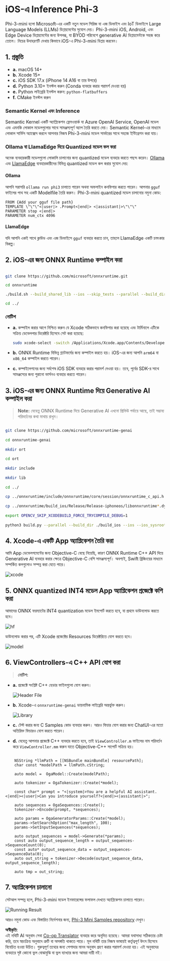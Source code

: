 <!--
CO_OP_TRANSLATOR_METADATA:
{
  "original_hash": "82af197df38d25346a98f1f0e84d1698",
  "translation_date": "2025-07-16T20:19:48+00:00",
  "source_file": "md/01.Introduction/03/iOS_Inference.md",
  "language_code": "bn"
}
-->
# **iOS-এ Inference Phi-3**

Phi-3-mini হলো Microsoft-এর একটি নতুন মডেল সিরিজ যা এজ ডিভাইস এবং IoT ডিভাইসে Large Language Models (LLMs) ডিপ্লয়মেন্টের সুযোগ দেয়। Phi-3-mini iOS, Android, এবং Edge Device ডিপ্লয়মেন্টের জন্য উপলব্ধ, যা BYOD পরিবেশে generative AI ডিপ্লয়মেন্টকে সহজ করে তোলে। নিচের উদাহরণটি দেখায় কিভাবে iOS-এ Phi-3-mini ডিপ্লয় করবেন।

## **1. প্রস্তুতি**

- **a.** macOS 14+
- **b.** Xcode 15+
- **c.** iOS SDK 17.x (iPhone 14 A16 বা তার উপরে)
- **d.** Python 3.10+ ইনস্টল করুন (Conda ব্যবহার করার পরামর্শ দেওয়া হয়)
- **e.** Python লাইব্রেরি ইনস্টল করুন: `python-flatbuffers`
- **f.** CMake ইনস্টল করুন

### Semantic Kernel এবং Inference

Semantic Kernel একটি অ্যাপ্লিকেশন ফ্রেমওয়ার্ক যা Azure OpenAI Service, OpenAI মডেল এবং এমনকি লোকাল মডেলগুলোর সাথে সামঞ্জস্যপূর্ণ অ্যাপ তৈরি করতে দেয়। Semantic Kernel-এর মাধ্যমে লোকাল সার্ভিস অ্যাক্সেস করলে আপনার নিজস্ব Phi-3-mini মডেল সার্ভারের সাথে সহজে ইন্টিগ্রেশন করা যায়।

### Ollama বা LlamaEdge দিয়ে Quantized মডেল কল করা

অনেক ব্যবহারকারী মডেলগুলো লোকালি চালানোর জন্য quantized মডেল ব্যবহার করতে পছন্দ করেন। [Ollama](https://ollama.com) এবং [LlamaEdge](https://llamaedge.com) ব্যবহারকারীদের বিভিন্ন quantized মডেল কল করার সুযোগ দেয়:

#### **Ollama**

আপনি সরাসরি `ollama run phi3` চালাতে পারেন অথবা অফলাইন কনফিগার করতে পারেন। আপনার `gguf` ফাইলের পাথ সহ একটি Modelfile তৈরি করুন। Phi-3-mini quantized মডেল চালানোর নমুনা কোড:

```gguf
FROM {Add your gguf file path}
TEMPLATE \"\"\"<|user|> .Prompt<|end|> <|assistant|>\"\"\"
PARAMETER stop <|end|>
PARAMETER num_ctx 4096
```

#### **LlamaEdge**

যদি আপনি একই সাথে ক্লাউড এবং এজ ডিভাইসে `gguf` ব্যবহার করতে চান, তাহলে LlamaEdge একটি চমৎকার বিকল্প।

## **2. iOS-এর জন্য ONNX Runtime কম্পাইল করা**

```bash

git clone https://github.com/microsoft/onnxruntime.git

cd onnxruntime

./build.sh --build_shared_lib --ios --skip_tests --parallel --build_dir ./build_ios --ios --apple_sysroot iphoneos --osx_arch arm64 --apple_deploy_target 17.5 --cmake_generator Xcode --config Release

cd ../

```

### **নোটিশ**

- **a.** কম্পাইল করার আগে নিশ্চিত করুন যে Xcode সঠিকভাবে কনফিগার করা হয়েছে এবং টার্মিনালে এটিকে সক্রিয় ডেভেলপার ডিরেক্টরি হিসেবে সেট করা হয়েছে:

    ```bash
    sudo xcode-select -switch /Applications/Xcode.app/Contents/Developer
    ```

- **b.** ONNX Runtime বিভিন্ন প্ল্যাটফর্মের জন্য কম্পাইল করতে হয়। iOS-এর জন্য আপনি `arm64` বা `x86_64` কম্পাইল করতে পারেন।

- **c.** কম্পাইলেশনের জন্য সর্বশেষ iOS SDK ব্যবহার করার পরামর্শ দেওয়া হয়। তবে, পূর্বের SDK-র সাথে সামঞ্জস্যের জন্য পুরানো ভার্সনও ব্যবহার করতে পারেন।

## **3. iOS-এর জন্য ONNX Runtime দিয়ে Generative AI কম্পাইল করা**

> **Note:** যেহেতু ONNX Runtime দিয়ে Generative AI এখনো প্রিভিউ পর্যায়ে আছে, তাই সম্ভাব্য পরিবর্তনের কথা মাথায় রাখুন।

```bash

git clone https://github.com/microsoft/onnxruntime-genai
 
cd onnxruntime-genai
 
mkdir ort
 
cd ort
 
mkdir include
 
mkdir lib
 
cd ../
 
cp ../onnxruntime/include/onnxruntime/core/session/onnxruntime_c_api.h ort/include
 
cp ../onnxruntime/build_ios/Release/Release-iphoneos/libonnxruntime*.dylib* ort/lib
 
export OPENCV_SKIP_XCODEBUILD_FORCE_TRYCOMPILE_DEBUG=1
 
python3 build.py --parallel --build_dir ./build_ios --ios --ios_sysroot iphoneos --ios_arch arm64 --ios_deployment_target 17.5 --cmake_generator Xcode --cmake_extra_defines CMAKE_XCODE_ATTRIBUTE_CODE_SIGNING_ALLOWED=NO

```

## **4. Xcode-এ একটি App অ্যাপ্লিকেশন তৈরি করা**

আমি App ডেভেলপমেন্টের জন্য Objective-C বেছে নিয়েছি, কারণ ONNX Runtime C++ API দিয়ে Generative AI ব্যবহার করার ক্ষেত্রে Objective-C বেশি সামঞ্জস্যপূর্ণ। অবশ্যই, Swift ব্রিজিংয়ের মাধ্যমে সম্পর্কিত কলগুলোও সম্পন্ন করা যেতে পারে।

![xcode](../../../../../translated_images/xcode.8147789e6c25e3e289e6aa56c168089a2c277e3cd6af353fae6c2f4a56eba836.bn.png)

## **5. ONNX quantized INT4 মডেল App অ্যাপ্লিকেশন প্রজেক্টে কপি করা**

আমাদের ONNX ফরম্যাটের INT4 quantization মডেল ইমপোর্ট করতে হবে, যা প্রথমে ডাউনলোড করতে হবে।

![hf](../../../../../translated_images/hf.6b8504fd88ee48dd512d76e0665cb76bd68c8e53d0b21b2a9e6f269f5b961173.bn.png)

ডাউনলোড করার পর, এটি Xcode প্রজেক্টের Resources ডিরেক্টরিতে যোগ করতে হবে।

![model](../../../../../translated_images/model.3b879b14e0be877d12282beb83c953a82b62d4bc6b207a78937223f4798d0f4a.bn.png)

## **6. ViewControllers-এ C++ API যোগ করা**

> **নোটিশ:**

- **a.** প্রজেক্টে সংশ্লিষ্ট C++ হেডার ফাইলগুলো যোগ করুন।

  ![Header File](../../../../../translated_images/head.64cad021ce70a333ff5d59d4a1b4fb0f3dd2ca457413646191a18346067b2cc9.bn.png)

- **b.** Xcode-এ `onnxruntime-genai` ডায়নামিক লাইব্রেরি অন্তর্ভুক্ত করুন।

  ![Library](../../../../../translated_images/lib.a4209b9f21ddf3445ba6ac69797d49e6586d68a57cea9f8bc9fc34ec3ee979ec.bn.png)

- **c.** টেস্ট করার জন্য C Samples কোড ব্যবহার করুন। আরও ফিচার যোগ করার জন্য ChatUI-এর মতো অতিরিক্ত ফিচারও যোগ করতে পারেন।

- **d.** যেহেতু আপনার প্রজেক্টে C++ ব্যবহার করতে হবে, তাই `ViewController.m` ফাইলের নাম পরিবর্তন করে `ViewController.mm` করুন যাতে Objective-C++ সাপোর্ট সক্রিয় হয়।

```objc

    NSString *llmPath = [[NSBundle mainBundle] resourcePath];
    char const *modelPath = llmPath.cString;

    auto model =  OgaModel::Create(modelPath);

    auto tokenizer = OgaTokenizer::Create(*model);

    const char* prompt = "<|system|>You are a helpful AI assistant.<|end|><|user|>Can you introduce yourself?<|end|><|assistant|>";

    auto sequences = OgaSequences::Create();
    tokenizer->Encode(prompt, *sequences);

    auto params = OgaGeneratorParams::Create(*model);
    params->SetSearchOption("max_length", 100);
    params->SetInputSequences(*sequences);

    auto output_sequences = model->Generate(*params);
    const auto output_sequence_length = output_sequences->SequenceCount(0);
    const auto* output_sequence_data = output_sequences->SequenceData(0);
    auto out_string = tokenizer->Decode(output_sequence_data, output_sequence_length);
    
    auto tmp = out_string;

```

## **7. অ্যাপ্লিকেশন চালানো**

সেটআপ সম্পন্ন হলে, Phi-3-mini মডেল ইনফারেন্সের ফলাফল দেখতে অ্যাপ্লিকেশন চালাতে পারেন।

![Running Result](../../../../../translated_images/result.326a947a6a2b9c5115a3e462b9c1b5412260f847478496c0fc7535b985c3f55a.bn.jpg)

আরও নমুনা কোড এবং বিস্তারিত নির্দেশনার জন্য, [Phi-3 Mini Samples repository](https://github.com/Azure-Samples/Phi-3MiniSamples/tree/main/ios) দেখুন।

**অস্বীকৃতি**:  
এই নথিটি AI অনুবাদ সেবা [Co-op Translator](https://github.com/Azure/co-op-translator) ব্যবহার করে অনূদিত হয়েছে। আমরা যথাসাধ্য সঠিকতার চেষ্টা করি, তবে স্বয়ংক্রিয় অনুবাদে ত্রুটি বা অসঙ্গতি থাকতে পারে। মূল নথিটি তার নিজস্ব ভাষায়ই কর্তৃত্বপূর্ণ উৎস হিসেবে বিবেচিত হওয়া উচিত। গুরুত্বপূর্ণ তথ্যের জন্য পেশাদার মানব অনুবাদ গ্রহণ করার পরামর্শ দেওয়া হয়। এই অনুবাদের ব্যবহারে সৃষ্ট কোনো ভুল বোঝাবুঝি বা ভুল ব্যাখ্যার জন্য আমরা দায়ী নই।